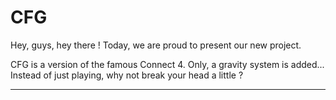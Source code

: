 # CFG
Hey, guys, hey there ! 
Today, we are proud to present our new project.

CFG is a version of the famous Connect 4. Only, a gravity system is added... Instead of just playing, why not break your head a little ?

--------------------------------------------
